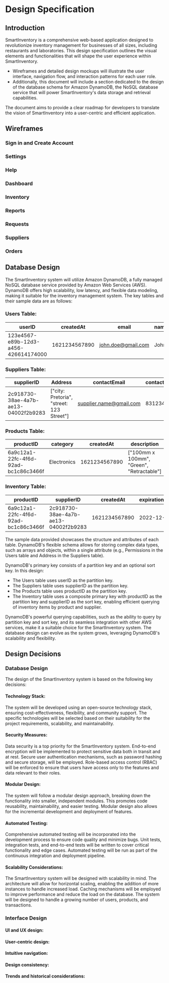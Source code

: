 # Design Specification
## Introduction
SmartInventory is a comprehensive web-based application designed to revolutionize inventory management for businesses of all sizes, including restaurants and laboratories. This design specification outlines the visual elements and functionalities that will shape the user experience within SmartInventory. 

* Wireframes and detailed design mockups will illustrate the user interface, navigation flow, and interaction patterns for each user role.
* Additionally, this document will include a section dedicated to the design of the database schema for Amazon DynamoDB, the NoSQL database service that will power SmartInventory's data storage and retrieval capabilities.
  
The document aims to provide a clear roadmap for developers to translate the vision of SmartInventory into a user-centric and efficient application.

## Wireframes
### Sign in and Create Account
### Settings
### Help
### Dashboard
### Inventory
### Reports
### Requests
### Suppliers
### Orders

## Database Design
The SmartInventory system will utilize Amazon DynamoDB, a fully managed NoSQL database service provided by Amazon Web Services (AWS). DynamoDB offers high scalability, low latency, and flexible data modeling, making it suitable for the inventory management system. The key tables and their sample data are as follows:

### Users Table:
| userID | createdAt | email | name | passwordHash | Permissions | surname | updatedAt |
|--------|------------|-------|------|--------------|-------------|---------|-----------|
| 123e4567-e89b-12d3-a456-426614174000 | 1621234567890 | john.doe@gmail.com | John | asjsd92j$sk2 | ["manageInventory", "manageProducts", "requestStock"] | Doe | 1621234567890 |

### Suppliers Table:
| supplierID | Address | contactEmail | contactPhone | createdAt | name | updatedAt |
|------------|---------|--------------|--------------|-----------|------|-----------|
| 2c918730-38ae-4a7b-ae13-04002f2b9283 | ["city: Pretoria", "street: 123 Street"] | supplier.name@gmail.com | 831234567 | 1621234567890 | Supplier Name | 1621234567890 |

### Products Table:
| productID | category | createdAt | description | name | sku | updatedAt |
|-----------|----------|-----------|-------------|------|-----|-----------|
| 6a9c12a1-22fc-4f6d-92ad-bc1c86c3466f | Electronics | 1621234567890 | ["100mm x 100mm", "Green", "Retractable"] | Example Item | EX123 | 1621234567890 |

### Inventory Table:
| productID | supplierID | createdAt | expirationDate | quantity | updatedAt |
|-----------|------------|-----------|----------------|----------|-----------|
| 6a9c12a1-22fc-4f6d-92ad-bc1c86c3466f | 2c918730-38ae-4a7b-ae13-04002f2b9283 | 1621234567890 | 2022-12-31 | 100 | 1621234567890 |

The sample data provided showcases the structure and attributes of each table. DynamoDB's flexible schema allows for storing complex data types, such as arrays and objects, within a single attribute (e.g., Permissions in the Users table and Address in the Suppliers table).

DynamoDB's primary key consists of a partition key and an optional sort key. In this design:
- The Users table uses userID as the partition key.
- The Suppliers table uses supplierID as the partition key.
- The Products table uses productID as the partition key.
- The Inventory table uses a composite primary key with productID as the partition key and supplierID as the sort key, enabling efficient querying of inventory items by product and supplier.

DynamoDB's powerful querying capabilities, such as the ability to query by partition key and sort key, and its seamless integration with other AWS services, make it a suitable choice for the SmartInventory system. The database design can evolve as the system grows, leveraging DynamoDB's scalability and flexibility.

## Design Decisions
### Database Design
The design of the SmartInventory system is based on the following key decisions:

#### Technology Stack:
The system will be developed using an open-source technology stack, ensuring cost-effectiveness, flexibility, and community support. The specific technologies will be selected based on their suitability for the project requirements, scalability, and maintainability.

#### Security Measures:
Data security is a top priority for the SmartInventory system. End-to-end encryption will be implemented to protect sensitive data both in transit and at rest. Secure user authentication mechanisms, such as password hashing and secure storage, will be employed. Role-based access control (RBAC) will be enforced to ensure that users have access only to the features and data relevant to their roles.

#### Modular Design:
The system will follow a modular design approach, breaking down the functionality into smaller, independent modules. This promotes code reusability, maintainability, and easier testing. Modular design also allows for the incremental development and deployment of features.

#### Automated Testing:
Comprehensive automated testing will be incorporated into the development process to ensure code quality and minimize bugs. Unit tests, integration tests, and end-to-end tests will be written to cover critical functionality and edge cases. Automated testing will be run as part of the continuous integration and deployment pipeline.

#### Scalability Considerations:
The SmartInventory system will be designed with scalability in mind. The architecture will allow for horizontal scaling, enabling the addition of more instances to handle increased load. Caching mechanisms will be employed to improve performance and reduce the load on the database. The system will be designed to handle a growing number of users, products, and transactions.

### Interface Design
#### UI and UX design:
#### User-centric design:
#### Intuitive navigation:
#### Design consistency:
#### Trends and historical considerations:
